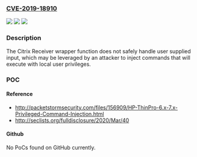### [CVE-2019-18910](https://cve.mitre.org/cgi-bin/cvename.cgi?name=CVE-2019-18910)
![](https://img.shields.io/static/v1?label=Product&message=ThinPro%20Linux&color=blue)
![](https://img.shields.io/static/v1?label=Version&message=n%2Fa&color=blue)
![](https://img.shields.io/static/v1?label=Vulnerability&message=Command%20Injection&color=brighgreen)

### Description

The Citrix Receiver wrapper function does not safely handle user supplied input, which may be leveraged by an attacker to inject commands that will execute with local user privileges.

### POC

#### Reference
- http://packetstormsecurity.com/files/156909/HP-ThinPro-6.x-7.x-Privileged-Command-Injection.html
- http://seclists.org/fulldisclosure/2020/Mar/40

#### Github
No PoCs found on GitHub currently.

